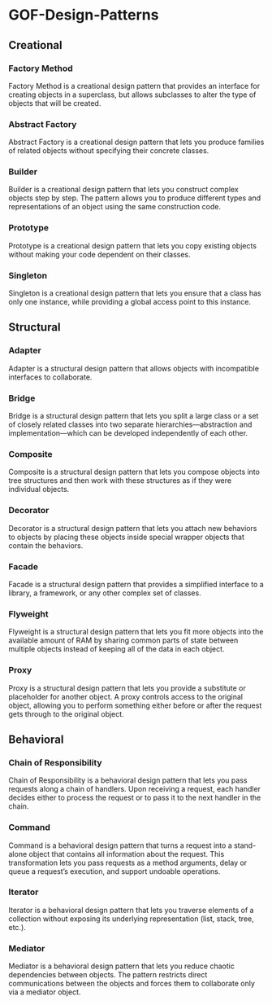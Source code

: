 # GOF-Design-Patterns

## Creational
### Factory Method
Factory Method is a creational design pattern that provides an interface for creating objects in a superclass, but allows subclasses to alter the type of objects that will be created.

### Abstract Factory
Abstract Factory is a creational design pattern that lets you produce families of related objects without specifying their concrete classes.

### Builder

Builder is a creational design pattern that lets you construct complex objects step by step. The pattern allows you to produce different types and representations of an object using the same construction code.

### Prototype

Prototype is a creational design pattern that lets you copy existing objects without making your code dependent on their classes.

### Singleton

Singleton is a creational design pattern that lets you ensure that a class has only one instance, while providing a global access point to this instance.

## Structural

### Adapter

Adapter is a structural design pattern that allows objects with incompatible interfaces to collaborate.


### Bridge
Bridge is a structural design pattern that lets you split a large class or a set of closely related classes into two separate hierarchies—abstraction and implementation—which can be developed independently of each other.

### Composite
Composite is a structural design pattern that lets you compose objects into tree structures and then work with these structures as if they were individual objects.

### Decorator
Decorator is a structural design pattern that lets you attach new behaviors to objects by placing these objects inside special wrapper objects that contain the behaviors.

### Facade
Facade is a structural design pattern that provides a simplified interface to a library, a framework, or any other complex set of classes.

### Flyweight 

Flyweight is a structural design pattern that lets you fit more objects into the available amount of RAM by sharing common parts of state between multiple objects instead of keeping all of the data in each object.

### Proxy

Proxy is a structural design pattern that lets you provide a substitute or placeholder for another object. A proxy controls access to the original object, allowing you to perform something either before or after the request gets through to the original object.


## Behavioral

### Chain of Responsibility

Chain of Responsibility is a behavioral design pattern that lets you pass requests along a chain of handlers. Upon receiving a request, each handler decides either to process the request or to pass it to the next handler in the chain.

### Command

Command is a behavioral design pattern that turns a request into a stand-alone object that contains all information about the request. This transformation lets you pass requests as a method arguments, delay or queue a request’s execution, and support undoable operations.


### Iterator

Iterator is a behavioral design pattern that lets you traverse elements of a collection without exposing its underlying representation (list, stack, tree, etc.).

### Mediator

Mediator is a behavioral design pattern that lets you reduce chaotic dependencies between objects. The pattern restricts direct communications between the objects and forces them to collaborate only via a mediator object.